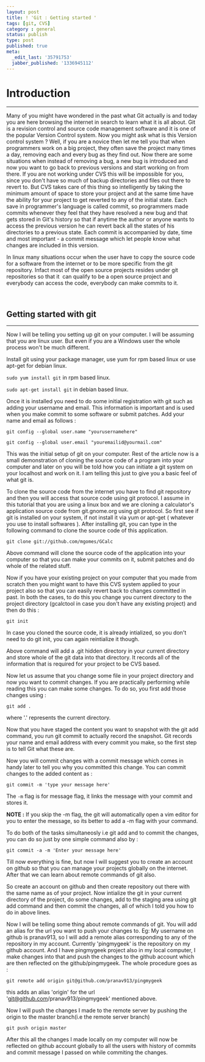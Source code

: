 ```yaml
---
layout: post
title: ! 'Git : Getting started '
tags: [git, CVS]
category : general
status: publish
type: post
published: true
meta:
  _edit_last: '35791753'
  jabber_published: '1336945112'
---
```


# Introduction
---
Many of you might have wondered in the past what Git actually is and today you are here browsing the internet in search to learn what it is all about. Git is a revision control and source code management software and it is one of the popular Version Control system. Now you might ask what is this Version control system ? Well, if you are a novice then let me tell you that when programmers work on a big project, they often save the project many times a day, removing each and every bug as they find out. Now there are some situations when instead of removing a bug, a new bug is introduced and now you want to go back to previous versions and start working on from there. If you are not working under CVS this will be impossible for you, since you don't have so much of backup directories and files out there to revert to. But CVS takes care of this thing so intelligently by taking the minimum amount of space to store your project and at the same time have the ability for your project to get reverted to any of the initial state. Each save in programmer's language is called commit, so programmers made commits whenever they feel that they have resolved a new bug and that gets stored in Git's history so that if anytime the author or anyone wants to access the previous version he can revert back all the states of his directories to a previous state. Each commit is accompanied by date, time and most important - a commit message which let people know what changes are included in this version.

In linux many situations occur when the user have to copy the source code for a software from the internet or to be more specific from the git repository. Infact most of the open source projects resides under git repositories so that it  can qualify to be a open source project and everybody can access the code, everybody can make commits to it.
   
<br />

## Getting started with git
---
Now I will be telling you setting up git on your computer. I will be assuming that you are linux user. But even if you are a Windows user the whole process won't be much different.

Install git using your package manager, use yum for rpm based linux or use apt-get for debian linux. 

`sudo yum install git` in rpm based linux.

`sudo apt-get install git` in debian based linux.

Once it is installed you need to do some initial registration with git such as adding your username and email. This information is important and is used when you make commit to some software or submit patches. Add your name and email as follows :

`git config --global user.name "yourusernamehere"`

`git config --global user.email "youremailid@yourmail.com"`

This was the initial setup of git on your computer. Rest of the article now is a small demonstration of cloning the source code of a program into your computer and later on you will be told how you can initiate a git system on your localhost and work on it. I am telling this just to give you a basic feel of what git is.

To clone the source code from the internet you have to find git repository and then you will access that source code using git protocol. I assume in this tutorial that you are using a linux box and we are cloning a calculator's application source code from git.gnome.org using git protocol. So first see if git is installed on your system, if not install it via yum or apt-get ( whatever you use to install softwares ). After installing git, you can type in the following command to clone the source code of this application.

`git clone git://github.com/mgomes/GCalc`

Above command will clone the source code of the application into your computer so that you can make your commits on it, submit patches and do whole of the related stuff.

Now if you have your existing project on your computer that you made from scratch then you might want to have this CVS system applied to your project also so that you can easily revert back to changes committed in past. In both the cases, to do this you change you current directory to the project directory (gcalctool in case you don't have any existing project) and then do this :

`git init`

In case you cloned the source code, it is already intialized, so you don't need to do git init, you can again reintialize it though.

Above command will add a .git hidden directory in your current directory and store whole of the git data into that directory. It records all of the information that is required for your project to be CVS based.

Now let us assume that you change some file in your project directory and now you want to commit changes. If you are practically performing while reading this you can make some changes. To do so, you first add those changes using :

`git add .`

where '.' represents the current directory.

Now that you have staged the content you want to snapshot with the git add command, you run git commit to actually record the snapshot. Git records your name and email address with every commit you make, so the first step is to tell Git what these are. 

Now you will commit changes with a commit message which comes in handy later to tell you why you committed this change. You can commit changes to the added content as :

`git commit -m 'type your message here'`

The `-m` flag is for message flag, it links the message with your commit and stores it.

**NOTE :** If you skip the -m flag, the git will automatically open a vim editor for you to enter the message, so its better to add a -m flag with your command.

To do both of the tasks simultaneosly i.e git add and to commit the changes, you can do so just by one simple command also by :

`git commit -a -m 'Enter your message here'`

Till now everything is fine, but now I will suggest you to create an account on github so that you can manage your projects globally on the internet. After that we can learn about remote commands of git also.

So create an account on github and then create repository out there with the same name as of your project. Now intialize the git in your current directory of the project, do some changes, add to the staging area using git add command and then commit the changes, all of which I told you how to do in above lines.

Now I will be telling some thing about remote commands of git. You will add an alias for the url you want to push your changes to. Eg: My username on github is pranav913, so I will add a remote alias corresponding to any of the repository in my account. Currently 'pingmygeek' is the repository on my github account. And I have pingmygeek project also in my local computer, I make changes into that and push the changes to the github account which are then reflected on the github/pingmygeek. The whole procedure goes as :

`git remote add origin git@github.com/pranav913/pingmygeek`

this adds an alias 'origin' for the url 'git@github.com/pranav913/pingmygeek' mentioned above.

Now I will push the changes I made to the remote server by pushing the origin to the master branch(i.e the remote server branch)

`git push origin master`

After this all the changes I made locally on my computer will now be reflected on github account globally to all the users with history of commits and commit message I passed on while commiting the changes.

